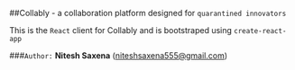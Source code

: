 ##Collably - a collaboration platform designed for `quarantined innovators`

This is the `React` client for Collably and is bootstraped using `create-react-app`

###`Author:`
**Nitesh Saxena** (niteshsaxena555@gmail.com)